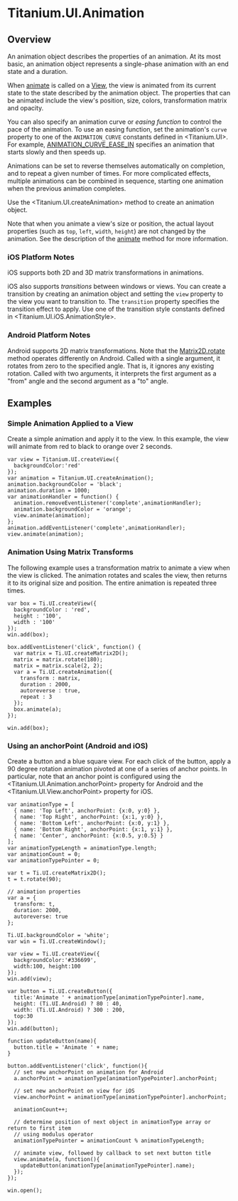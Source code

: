 # Titanium.UI.Animation

<TypeHeader/>

## Overview

An animation object describes the properties of an animation. At its most basic, an animation
object represents a single-phase animation with an end state and a duration.

When [animate](Titanium.UI.View.animate) is called on a [View](Titanium.UI.View), the view is
animated from its current state to the state described by the animation object. The properties
that can be animated include the view's position, size, colors, transformation matrix and opacity.

You can also specify an animation curve or *easing function* to control the pace of the
animation. To use an easing function, set the animation's `curve` property to one of the
`ANIMATION_CURVE` constants defined in <Titanium.UI>. For example,
[ANIMATION_CURVE_EASE_IN](Titanium.UI.ANIMATION_CURVE_EASE_IN) specifies an animation that
starts slowly and then speeds up.

Animations can be set to reverse themselves automatically on completion, and to repeat a given
number of times. For more complicated effects, multiple animations can be combined in sequence,
starting one animation when the previous animation completes.

Use the <Titanium.UI.createAnimation> method to create an animation object.

Note that when you animate a view's size or position, the actual layout properties (such as
`top`, `left`, `width`, `height`) are not changed by the animation. See the description of the
[animate](Titanium.UI.View.animate) method for more information.

### iOS Platform Notes

iOS supports both 2D and 3D matrix transformations in animations.

iOS also supports *transitions* between windows or views. You can create a transition
by creating an animation object and setting the `view` property to the view you want to
transition to. The `transition` property specifies the transition effect to apply. Use one of
the transition style constants defined in <Titanium.UI.iOS.AnimationStyle>.

### Android Platform Notes

Android supports 2D matrix transformations. Note that the
[Matrix2D.rotate](Titanium.UI.Matrix2D.rotate) method operates differently on Android. Called
with a single argument, it rotates from zero to the specified angle. That is, it ignores any
existing rotation. Called with two arguments, it interprets the first argument as a "from"
angle and the second argument as a "to" angle.

## Examples

### Simple Animation Applied to a View

Create a simple animation and apply it to the view.  In this example, the view will animate
from red to black to orange over 2 seconds.

    var view = Titanium.UI.createView({
      backgroundColor:'red'
    });
    var animation = Titanium.UI.createAnimation();
    animation.backgroundColor = 'black';
    animation.duration = 1000;
    var animationHandler = function() {
      animation.removeEventListener('complete',animationHandler);
      animation.backgroundColor = 'orange';
      view.animate(animation);
    };
    animation.addEventListener('complete',animationHandler);
    view.animate(animation);

### Animation Using Matrix Transforms

The following example uses a transformation matrix to animate
a view when the view is clicked. The animation rotates and scales
the view, then returns it to its original size and position. The
entire animation is repeated three times.

    var box = Ti.UI.createView({
      backgroundColor : 'red',
      height : '100',
      width : '100'
    });
    win.add(box);

    box.addEventListener('click', function() {
      var matrix = Ti.UI.createMatrix2D();
      matrix = matrix.rotate(180);
      matrix = matrix.scale(2, 2);
      var a = Ti.UI.createAnimation({
        transform : matrix,
        duration : 2000,
        autoreverse : true,
        repeat : 3
      });
      box.animate(a);
    });

    win.add(box);

### Using an anchorPoint (Android and iOS)

Create a button and a blue square view. For each click of the button, apply a 90 degree
rotation animation pivoted at one of a series of anchor points. In particular, note that
an anchor point is configured using the <Titanium.UI.Animation.anchorPoint> property for
Android and the <Titanium.UI.View.anchorPoint> property for iOS.

    var animationType = [
      { name: 'Top Left', anchorPoint: {x:0, y:0} },
      { name: 'Top Right', anchorPoint: {x:1, y:0} },
      { name: 'Bottom Left', anchorPoint: {x:0, y:1} },
      { name: 'Bottom Right', anchorPoint: {x:1, y:1} },
      { name: 'Center', anchorPoint: {x:0.5, y:0.5} }
    ];
    var animationTypeLength = animationType.length;
    var animationCount = 0;
    var animationTypePointer = 0;

    var t = Ti.UI.createMatrix2D();
    t = t.rotate(90);

    // animation properties
    var a = {
      transform: t,
      duration: 2000,
      autoreverse: true
    };

    Ti.UI.backgroundColor = 'white';
    var win = Ti.UI.createWindow();

    var view = Ti.UI.createView({
      backgroundColor:'#336699',
      width:100, height:100
    });
    win.add(view);

    var button = Ti.UI.createButton({
      title:'Animate ' + animationType[animationTypePointer].name,
      height: (Ti.UI.Android) ? 80 : 40,
      width: (Ti.UI.Android) ? 300 : 200,
      top:30
    });
    win.add(button);

    function updateButton(name){
      button.title = 'Animate ' + name;
    }

    button.addEventListener('click', function(){
      // set new anchorPoint on animation for Android
      a.anchorPoint = animationType[animationTypePointer].anchorPoint;

      // set new anchorPoint on view for iOS
      view.anchorPoint = animationType[animationTypePointer].anchorPoint;

      animationCount++;

      // determine position of next object in animationType array or return to first item
      // using modulus operator
      animationTypePointer = animationCount % animationTypeLength;

      // animate view, followed by callback to set next button title
      view.animate(a, function(){
        updateButton(animationType[animationTypePointer].name);
      });
    });

    win.open();

<ApiDocs/>
